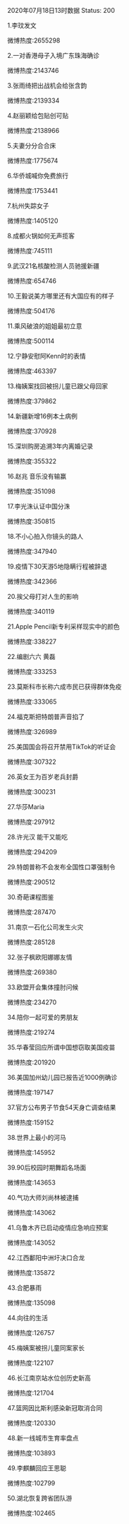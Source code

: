 2020年07月18日13时数据
Status: 200

1.李玟发文

微博热度:2655298

2.一对香港母子入境广东珠海确诊

微博热度:2143746

3.张雨绮把出战机会给张含韵

微博热度:2139334

4.赵丽颖给包贴创可贴

微博热度:2138966

5.夫妻分分合合床

微博热度:1775674

6.华侨城喊你免费旅行

微博热度:1753441

7.杭州失踪女子

微博热度:1405120

8.成都火锅如何无声揽客

微博热度:745111

9.武汉21名核酸检测人员驰援新疆

微博热度:654746

10.王毅说美方哪里还有大国应有的样子

微博热度:504176

11.乘风破浪的姐姐最初立意

微博热度:500114

12.宁静安慰阿Kenn时的表情

微博热度:463397

13.梅姨案找回被拐儿童已跟父母回家

微博热度:379862

14.新疆新增16例本土病例

微博热度:370928

15.深圳购房追溯3年内离婚记录

微博热度:355322

16.赵兆 音乐没有输赢

微博热度:351098

17.李光洙认证中国分洙

微博热度:350815

18.不小心拍入你镜头的路人

微博热度:347940

19.疫情下30天游5地隐瞒行程被辞退

微博热度:342366

20.挨父母打对人生的影响

微博热度:340119

21.Apple Pencil新专利采样现实中的颜色

微博热度:338227

22.编剧六六 黄磊

微博热度:333253

23.莫斯科市长称六成市民已获得群体免疫

微博热度:333065

24.福克斯把特朗普声音掐了

微博热度:326989

25.美国国会将召开禁用TikTok的听证会

微博热度:307322

26.英女王为百岁老兵封爵

微博热度:300231

27.华莎Maria

微博热度:297912

28.许光汉 能干又能吃

微博热度:294209

29.特朗普称不会发布全国性口罩强制令

微博热度:290512

30.奇葩课程图鉴

微博热度:287470

31.南京一石化公司发生火灾

微博热度:285128

32.张子枫欧阳娜娜友情

微博热度:269380

33.欧盟开会集体撞肘问候

微博热度:234270

34.陪你一起可爱的男朋友

微博热度:219274

35.华春莹回应所谓中国想窃取美国疫苗

微博热度:201920

36.美国加州幼儿园已报告近1000例确诊

微博热度:197147

37.官方公布男子节食54天身亡调查结果

微博热度:159152

38.世界上最小的河马

微博热度:145952

39.90后校园时期舞蹈名场面

微博热度:143653

40.气功大师刘尚林被逮捕

微博热度:143062

41.乌鲁木齐已启动疫情应急响应预案

微博热度:143052

42.江西鄱阳中洲圩决口合龙

微博热度:135872

43.合肥暴雨

微博热度:135098

44.向往的生活

微博热度:126757

45.梅姨案被拐儿童同案家长

微博热度:122107

46.长江南京站水位创历史新高

微博热度:121704

47.篮网因比斯利感染新冠取消合同

微博热度:120330

48.新一线城市生育率盘点

微博热度:103893

49.李麒麟回应王思聪

微博热度:102799

50.湖北恢复跨省团队游

微博热度:102465

